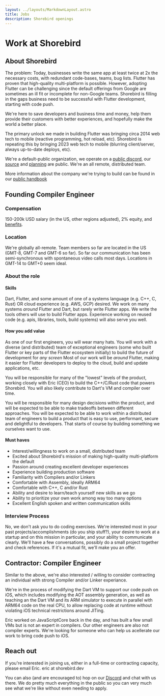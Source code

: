 ```yaml
---
layout: ../layouts/MarkdownLayout.astro
title: Jobs
description: Shorebird openings
---
```


# Work at Shorebird

## About Shorebird

The problem: Today, businesses write the same app at least twice at 2x the
necessary costs, with redundant code-bases, teams, bug lists. Flutter has proven
that high-quality multi-platform is possible. However, adopting Flutter can be
challenging since the default offerings from Google are sometimes an ill fit or
incomplete for non-Google teams. Shorebird is filling in the gaps business need
to be successful with Flutter development, starting with code push.

We're here to save developers and business time and money, help them provide
their customers with better experiences, and hopefully make the world a better
place.

The primary unlock we made in building Flutter was bringing circa 2014 web tech
to mobile (reactive programming, hot reload, etc). Shorebird is repeating this
by bringing 2023 web tech to mobile (blurring client/server, always up-to-date
deploys, etc).

We're a default-public organization, we operate on a [public
discord](https://discord.gg/shorebird), our
[source](https://github.com/shorebirdtech/) and
[planning](https://github.com/orgs/shorebirdtech/projects) are public. We're an
all remote, distributed team.

More information about the company we're trying to build can be found in our
[public handbook](https://github.com/shorebirdtech/handbook)

## Founding Compiler Engineer

### Compensation

150-200k USD salary (in the US, other regions adjusted), 2% equity, and
[benefits](https://github.com/shorebirdtech/handbook/blob/main/benefits.md).

### Location

We're globally all-remote. Team members so far are located in the US (GMT-8,
GMT-7 and GMT-6 so far). So far our communication has been semi-synchronous
with spontaneous video calls most days. Locations in GMT-14 to GMT+0 seem ideal.

### About the role

#### Skills

Dart, Flutter, and some amount of one of a systems language (e.g. C++, C, Rust)
OR cloud experience (e.g. AWS, GCP) desired. We work on many systems _around_
Flutter and Dart, but rarely write Flutter apps. We write the tools others will
use to build Flutter apps. Experience working on reused code (e.g. apis,
libraries, tools, build systems) will also serve you well.

#### How you add value

As one of our first engineers, you will wear many hats. You will work with a
diverse (and distributed) team of exceptional engineers (some who built Flutter
or key parts of the Flutter ecosystem initially) to build the future of
development for _any screen_ Most of our work will be _around_ Flutter, making
it easier for Flutter developers to deploy to the cloud, build and update
applications, etc.

You will be responsible for many of the "lowest" levels of the product, working
closely with Eric (CEO) to build the C++/C/Rust code that powers Shorebird. You
will also likely contribute to Dart's VM and compiler over time.

You will be responsible for many design decisions within the product, and will
be expected to be able to make tradeoffs between different approaches. You will
be expected to be able to work within a distributed team of engineers to build a
product that is easy to use, performant, secure and delightful to developers.
That starts of course by building something we ourselves want to use.

#### Must haves

- Interest/willingness to work on a small, distributed team
- Excited about Shorebird's mission of making high-quality multi-platform the default
- Passion around creating excellent developer experiences
- Experience building production software
- Familiarity with Compilers and/or Linkers
- Comfortable with Assembly, ideally ARM64
- Comfortable with C++, C and/or Rust
- Ability and desire to learn/teach yourself new skills as we go
- Ability to prioritize your own work among way too many options
- Excellent English spoken and written communication skills

### Interview Process

No, we don't ask you to do coding exercises. We're interested most in your past
projects/accomplishments (do you ship stuff?), your desire to work at a startup
and on this mission in particular, and your ability to communicate clearly.
We'll have a few conversations, possibly do a small project together and check
references. If it's a mutual fit, we'll make you an offer.

## Contractor: Compiler Engineer

Similar to the above, we're also interested / willing to consider contracting
an individual with strong Compiler and/or Linker experiance.

We're in the process of modifying the Dart VM to support our code push on
iOS, which includes modifying the AOT assembly generation, as well as teaching
an the Dart VM and its ARM simulator to execute in parallel with ARM64 code
on the real CPU, to allow replacing code at runtime without violating iOS
technical restrictions around JITing.

Eric worked on JavaScriptCore back in the day, and has built a few small VMs
but is not an expert in compilers. Our other engineers are also not compiler
experts. We're looking for someone who can help us acellerate our work to bring
code push to iOS.

## Reach out

If you're interested in joining us, either in a full-time or contracting
capacity, please email Eric. eric at shorebird.dev

You can also (and are encouraged to) hop on our
[Discord](https://discord.gg/shorebird) and chat with us there. We do pretty
much everything in the public so you can very much see what we're like without
even needing to apply.
